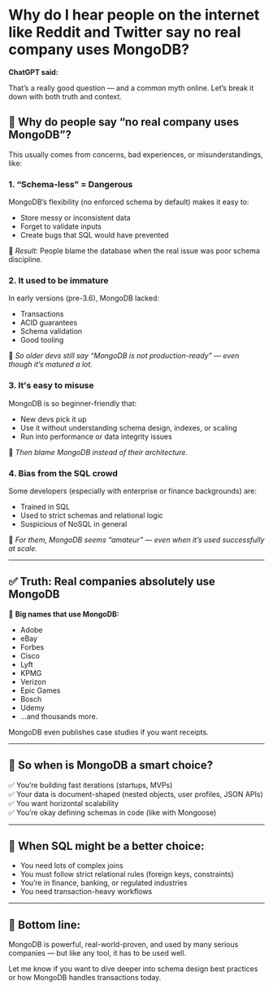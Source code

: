 # Why do I hear people on the internet like Reddit and Twitter say no real company uses MongoDB?

**ChatGPT said:**

That’s a really good question — and a common myth online. Let’s break it down with both truth and context.

## 🤔 Why do people say “no real company uses MongoDB”?

This usually comes from concerns, bad experiences, or misunderstandings, like:

### 1. “Schema-less” = Dangerous

MongoDB’s flexibility (no enforced schema by default) makes it easy to:

- Store messy or inconsistent data  
- Forget to validate inputs  
- Create bugs that SQL would have prevented

💬 *Result:* People blame the database when the real issue was poor schema discipline.

### 2. It used to be immature

In early versions (pre-3.6), MongoDB lacked:

- Transactions  
- ACID guarantees  
- Schema validation  
- Good tooling

💬 *So older devs still say “MongoDB is not production-ready” — even though it’s matured a lot.*

### 3. It's easy to misuse

MongoDB is so beginner-friendly that:

- New devs pick it up  
- Use it without understanding schema design, indexes, or scaling  
- Run into performance or data integrity issues

💬 *Then blame MongoDB instead of their architecture.*

### 4. Bias from the SQL crowd

Some developers (especially with enterprise or finance backgrounds) are:

- Trained in SQL  
- Used to strict schemas and relational logic  
- Suspicious of NoSQL in general

💬 *For them, MongoDB seems “amateur” — even when it’s used successfully at scale.*

---

## ✅ Truth: Real companies absolutely use MongoDB

🚀 **Big names that use MongoDB:**

- Adobe  
- eBay  
- Forbes  
- Cisco  
- Lyft  
- KPMG  
- Verizon  
- Epic Games  
- Bosch  
- Udemy  
- …and thousands more.

MongoDB even publishes case studies if you want receipts.

---

## 🧠 So when is MongoDB a smart choice?

✅ You’re building fast iterations (startups, MVPs)  
✅ Your data is document-shaped (nested objects, user profiles, JSON APIs)  
✅ You want horizontal scalability  
✅ You’re okay defining schemas in code (like with Mongoose)

---

## 🚫 When SQL might be a better choice:

- You need lots of complex joins  
- You must follow strict relational rules (foreign keys, constraints)  
- You’re in finance, banking, or regulated industries  
- You need transaction-heavy workflows

---

## 🔁 Bottom line:

MongoDB is powerful, real-world-proven, and used by many serious companies — but like any tool, it has to be used well.

Let me know if you want to dive deeper into schema design best practices or how MongoDB handles transactions today.
